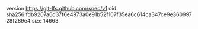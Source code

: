 version https://git-lfs.github.com/spec/v1
oid sha256:fdb9207a6d37f6e4973a0e91b52f107f35ea6c614ca347ce9e36099728f289e4
size 14663
